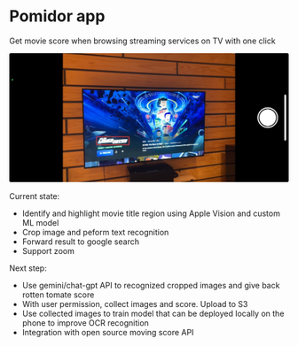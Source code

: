 # Pomidor app
Get movie score when browsing streaming services on TV with one click

![alt text](pomidor/screenshot.jpeg "Title")

Current state:
* Identify and highlight movie title region using Apple Vision and custom ML model
* Crop image and peform text recognition
* Forward result to google search
* Support zoom

Next step:
* Use gemini/chat-gpt API to recognized cropped images and give back rotten tomate score
* With user permission, collect images and score. Upload to S3
* Use collected images to train model that can be deployed locally on the phone to improve OCR recognition
* Integration with open source moving score API
